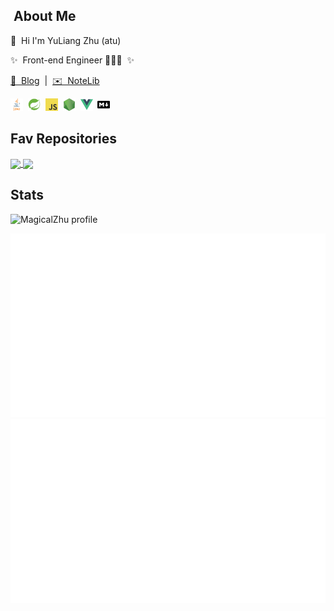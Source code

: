 ## &nbsp;About Me

👋 &nbsp;Hi I'm YuLiang Zhu (atu)

✨ &nbsp;Front-end Engineer 🧑🏻‍💻 &nbsp;✨


[📖 &nbsp;Blog](http://blog.huakucha.top/)
&nbsp;|&nbsp;
[✉️ &nbsp;NoteLib](https://www.blog.huakucha.top)


<code><img height="20" src="https://raw.githubusercontent.com/github/explore/5b3600551e122a3277c2c5368af2ad5725ffa9a1/topics/java/java.png"></code>&nbsp;
<code><img height="20" src="https://raw.githubusercontent.com/github/explore/80688e429a7d4ef2fca1e82350fe8e3517d3494d/topics/spring-boot/spring-boot.png"></code>&nbsp;
<code><img height="20" src="https://raw.githubusercontent.com/github/explore/80688e429a7d4ef2fca1e82350fe8e3517d3494d/topics/javascript/javascript.png"></code>&nbsp;
<code><img height="20" src="https://raw.githubusercontent.com/github/explore/80688e429a7d4ef2fca1e82350fe8e3517d3494d/topics/nodejs/nodejs.png"></code>&nbsp; 
<code><img height="20" src="https://raw.githubusercontent.com/github/explore/80688e429a7d4ef2fca1e82350fe8e3517d3494d/topics/vue/vue.png"></code>&nbsp;
<code><img height="20" src="https://raw.githubusercontent.com/github/explore/80688e429a7d4ef2fca1e82350fe8e3517d3494d/topics/markdown/markdown.png"></code>&nbsp;

## Fav Repositories


<a href="https://github.com/MagicalZhu/NoteLib">
  <img align="center" src="https://github-readme-stats.vercel.app/api/pin/?theme=cobalt&show_owner=true&username=MagicalZhu&repo=NoteLib" />
</a>
<a href="https://github.com/MagicalZhu/vitesseDoc">
  <img align="center" src="https://github-readme-stats.vercel.app/api/pin/?username=MagicalZhu&repo=vitesseDoc&theme=cobalt" />
</a>



## Stats

![MagicalZhu profile](https://github-profile-summary-cards.vercel.app/api/cards/profile-details?username=MagicalZhu&theme=github_dark)

<a href="https://github.com/MagicalZhu/github-stats">
  <img src="https://github.com/MagicalZhu/github-stats/blob/master/generated/overview.svg#gh-dark-mode-only" />
  <img src="https://github.com/MagicalZhu/github-stats/blob/master/generated/languages.svg#gh-dark-mode-only" />
</a>

